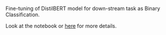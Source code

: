 Fine-tuning of DistilBERT model for down-stream task as Binary Classification. 

Look at the notebook or [here]() for more details.